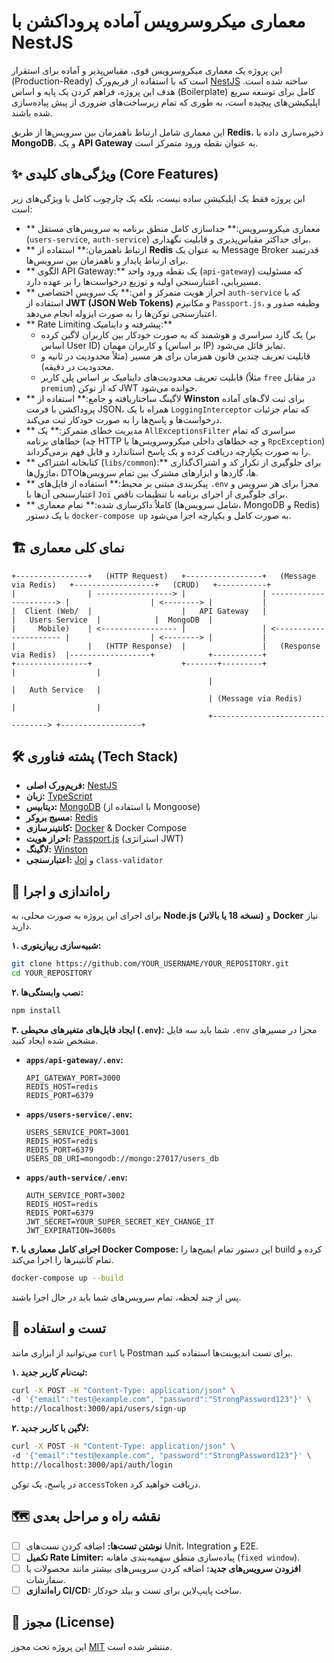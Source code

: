 # معماری میکروسرویس آماده پروداکشن با NestJS

این پروژه یک معماری میکروسرویس قوی، مقیاس‌پذیر و آماده برای استقرار (Production-Ready) است که با استفاده از فریم‌ورک [NestJS](https://nestjs.com/) ساخته شده است. هدف این پروژه، فراهم کردن یک پایه و اساس (Boilerplate) کامل برای توسعه سریع اپلیکیشن‌های پیچیده است، به طوری که تمام زیرساخت‌های ضروری از پیش پیاده‌سازی شده باشند.

این معماری شامل ارتباط ناهمزمان بین سرویس‌ها از طریق **Redis**، ذخیره‌سازی داده با **MongoDB**، و یک **API Gateway** به عنوان نقطه ورود متمرکز است.

## ✨ ویژگی‌های کلیدی (Core Features)

این پروژه فقط یک اپلیکیشن ساده نیست، بلکه یک چارچوب کامل با ویژگی‌های زیر است:

- \*\* معماری میکروسرویس:\*\* جداسازی کامل منطق برنامه به سرویس‌های مستقل (`users-service`, `auth-service`) برای حداکثر مقیاس‌پذیری و قابلیت نگهداری.
- \*\* ارتباط ناهمزمان:\*\* استفاده از **Redis** به عنوان یک Message Broker قدرتمند برای ارتباط پایدار و ناهمزمان بین سرویس‌ها.
- \*\* الگوی API Gateway:\*\* یک نقطه ورود واحد (`api-gateway`) که مسئولیت مسیریابی، اعتبارسنجی اولیه و توزیع درخواست‌ها را بر عهده دارد.
- \*\* احراز هویت متمرکز و امن:\*\* یک سرویس اختصاصی `auth-service` که با استفاده از **JWT (JSON Web Tokens)** و مکانیزم `Passport.js`، وظیفه صدور و اعتبارسنجی توکن‌ها را به صورت ایزوله انجام می‌دهد.
- \*\* Rate Limiting پیشرفته و داینامیک:\*\*
    - یک گارد سراسری و هوشمند که به صورت خودکار بین کاربران لاگین کرده (بر اساس User ID) و کاربران مهمان (بر اساس IP) تمایز قائل می‌شود.
    - قابلیت تعریف چندین قانون همزمان برای هر مسیر (مثلاً محدودیت در ثانیه و محدودیت در دقیقه).
    - قابلیت تعریف محدودیت‌های داینامیک بر اساس پلن کاربر (مثلاً `free` در مقابل `premium`) که از توکن JWT خوانده می‌شود.
- \*\* لاگینگ ساختاریافته و جامع:\*\* استفاده از **Winston** برای ثبت لاگ‌های آماده پروداکشن با فرمت JSON، همراه با یک `LoggingInterceptor` که تمام جزئیات درخواست‌ها و پاسخ‌ها را به صورت خودکار ثبت می‌کند.
- \*\* مدیریت خطای متمرکز:\*\* یک `AllExceptionsFilter` سراسری که تمام خطاهای برنامه (چه HTTP و چه خطاهای داخلی میکروسرویس‌ها یا `RpcException`) را به صورت یکپارچه دریافت کرده و یک پاسخ استاندارد و قابل فهم برمی‌گرداند.
- \*\* کتابخانه اشتراکی (`libs/common`):\*\* برای جلوگیری از تکرار کد و اشتراک‌گذاری ماژول‌ها، DTOها، گاردها و ابزارهای مشترک بین تمام سرویس‌ها.
- \*\* پیکربندی مبتنی بر محیط:\*\* استفاده از فایل‌های `.env` مجزا برای هر سرویس و اعتبارسنجی آن‌ها با `Joi` برای جلوگیری از اجرای برنامه با تنظیمات ناقص.
- \*\* کاملاً داکرسازی شده:\*\* تمام معماری (شامل سرویس‌ها، MongoDB و Redis) با یک دستور `docker-compose up` به صورت کامل و یکپارچه اجرا می‌شود.

## 🏗️ نمای کلی معماری

```
+----------------+   (HTTP Request)   +-----------------+   (Message via Redis)   +------------------+   (CRUD)   +-----------+
|                | -----------------> |                 | ----------------------> |                  | <--------> |           |
|  Client (Web/  |                    |   API Gateway   |                         |   Users Service  |            |  MongoDB  |
|     Mobile)    | <----------------- |                 | <---------------------- |                  | <--------> |           |
|                |   (HTTP Response)  |                 |   (Response via Redis)  |------------------+            +-----------+
+----------------+                    +-------+---------+                         |                  |
                                            |                                   |   Auth Service   |
                                            | (Message via Redis)               |                  |
                                            +---------------------------------> +------------------+
```

## 🛠️ پشته فناوری (Tech Stack)

- **فریم‌ورک اصلی:** [NestJS](https://nestjs.com/)
- **زبان:** [TypeScript](https://www.typescriptlang.org/)
- **دیتابیس:** [MongoDB](https://www.mongodb.com/) (با استفاده از Mongoose)
- **مسیج بروکر:** [Redis](https://redis.io/)
- **کانتینرسازی:** [Docker](https://www.docker.com/) & Docker Compose
- **احراز هویت:** [Passport.js](http://www.passportjs.org/) (استراتژی JWT)
- **لاگینگ:** [Winston](https://github.com/winstonjs/winston)
- **اعتبارسنجی:** [Joi](https://joi.dev/) و `class-validator`

## 🚀 راه‌اندازی و اجرا

برای اجرای این پروژه به صورت محلی، به **Node.js (نسخه 18 یا بالاتر)** و **Docker** نیاز دارید.

**۱. شبیه‌سازی ریپازیتوری:**

```bash
git clone https://github.com/YOUR_USERNAME/YOUR_REPOSITORY.git
cd YOUR_REPOSITORY
```

**۲. نصب وابستگی‌ها:**

```bash
npm install
```

**۳. ایجاد فایل‌های متغیرهای محیطی (`.env`):**
شما باید سه فایل `.env` مجزا در مسیرهای مشخص شده ایجاد کنید.

- **`apps/api-gateway/.env`:**

    ```env
    API_GATEWAY_PORT=3000
    REDIS_HOST=redis
    REDIS_PORT=6379
    ```

- **`apps/users-service/.env`:**

    ```env
    USERS_SERVICE_PORT=3001
    REDIS_HOST=redis
    REDIS_PORT=6379
    USERS_DB_URI=mongodb://mongo:27017/users_db
    ```

- **`apps/auth-service/.env`:**

    ```env
    AUTH_SERVICE_PORT=3002
    REDIS_HOST=redis
    REDIS_PORT=6379
    JWT_SECRET=YOUR_SUPER_SECRET_KEY_CHANGE_IT
    JWT_EXPIRATION=3600s
    ```

**۴. اجرای کامل معماری با Docker Compose:**
این دستور تمام ایمیج‌ها را build کرده و تمام کانتینرها را اجرا می‌کند.

```bash
docker-compose up --build
```

پس از چند لحظه، تمام سرویس‌های شما باید در حال اجرا باشند.

## 🧪 تست و استفاده

می‌توانید از ابزاری مانند `curl` یا Postman برای تست اندپوینت‌ها استفاده کنید.

**۱. ثبت‌نام کاربر جدید:**

```bash
curl -X POST -H "Content-Type: application/json" \
-d '{"email":"test@example.com", "password":"StrongPassword123"}' \
http://localhost:3000/api/users/sign-up
```

**۲. لاگین با کاربر جدید:**

```bash
curl -X POST -H "Content-Type: application/json" \
-d '{"email":"test@example.com", "password":"StrongPassword123"}' \
http://localhost:3000/api/auth/login
```

در پاسخ، یک توکن `accessToken` دریافت خواهید کرد.

## 🗺️ نقشه راه و مراحل بعدی

- [ ] **نوشتن تست‌ها:** اضافه کردن تست‌های Unit، Integration و E2E.
- [ ] **تکمیل Rate Limiter:** پیاده‌سازی منطق سهمیه‌بندی ماهانه (`fixed window`).
- [ ] **افزودن سرویس‌های جدید:** اضافه کردن سرویس‌های بیشتر مانند محصولات یا سفارشات.
- [ ] **راه‌اندازی CI/CD:** ساخت پایپ‌لاین برای تست و بیلد خودکار.

## 📄 مجوز (License)

این پروژه تحت مجوز [MIT](https://www.google.com/search?q=LICENSE) منتشر شده است.
